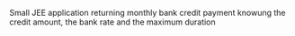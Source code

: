 Small JEE application returning monthly bank credit payment knowung the credit amount, the bank rate and the maximum duration


